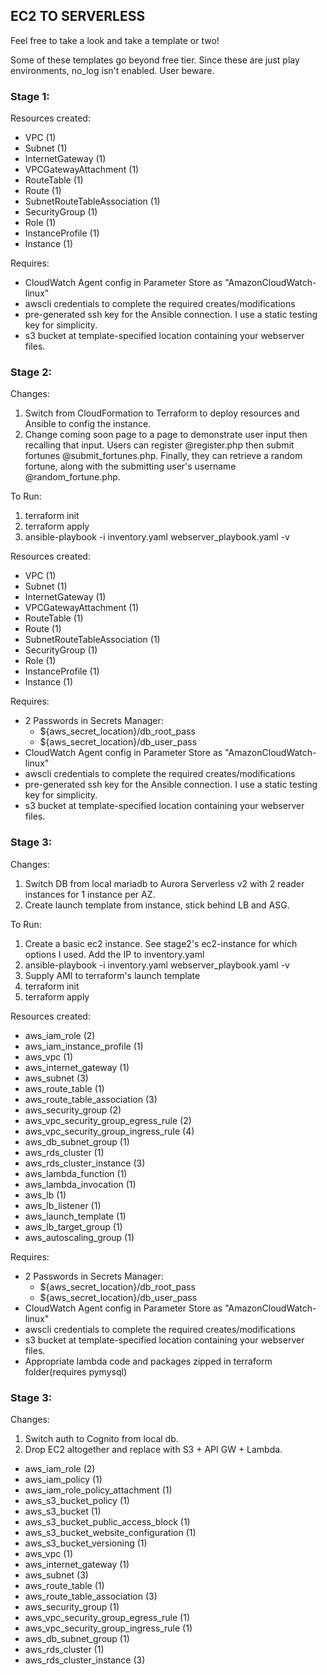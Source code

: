 ## EC2 TO SERVERLESS

Feel free to take a look and take a template or two!

Some of these templates go beyond free tier. Since these are just play environments, no_log isn't enabled. User beware.

### Stage 1:
Resources created:
- VPC (1)
- Subnet (1)
- InternetGateway (1)
- VPCGatewayAttachment (1)
- RouteTable (1)
- Route (1)
- SubnetRouteTableAssociation (1)
- SecurityGroup (1)
- Role (1)
- InstanceProfile (1)
- Instance (1)

Requires:
- CloudWatch Agent config in Parameter Store as "AmazonCloudWatch-linux"
- awscli credentials to complete the required creates/modifications
- pre-generated ssh key for the Ansible connection. I use a static testing key for simplicity.
- s3 bucket at template-specified location containing your webserver files.

### Stage 2:
Changes: 
1. Switch from CloudFormation to Terraform to deploy resources and Ansible to config the instance.
2. Change coming soon page to a page to demonstrate user input then recalling that input. Users can register @register.php then submit fortunes @submit_fortunes.php. Finally, they can retrieve a random fortune, along with the submitting user's username @random_fortune.php.

To Run:
1. terraform init
2. terraform apply
3. ansible-playbook -i inventory.yaml webserver_playbook.yaml -v

Resources created:
- VPC (1)
- Subnet (1)
- InternetGateway (1)
- VPCGatewayAttachment (1)
- RouteTable (1)
- Route (1)
- SubnetRouteTableAssociation (1)
- SecurityGroup (1)
- Role (1)
- InstanceProfile (1)
- Instance (1)

Requires:
- 2 Passwords in Secrets Manager:
  - ${aws_secret_location}/db_root_pass
  - ${aws_secret_location}/db_user_pass
- CloudWatch Agent config in Parameter Store as "AmazonCloudWatch-linux"
- awscli credentials to complete the required creates/modifications
- pre-generated ssh key for the Ansible connection. I use a static testing key for simplicity.
- s3 bucket at template-specified location containing your webserver files.

### Stage 3:
Changes: 
1. Switch DB from local mariadb to Aurora Serverless v2 with 2 reader instances for 1 instance per AZ.
2. Create launch template from instance, stick behind LB and ASG.

To Run:
1. Create a basic ec2 instance. See stage2's ec2-instance for which options I used. Add the IP to inventory.yaml
2. ansible-playbook -i inventory.yaml webserver_playbook.yaml -v
3. Supply AMI to terraform's launch template
4. terraform init
5. terraform apply

Resources created:

- aws_iam_role (2)
- aws_iam_instance_profile (1)
- aws_vpc (1)
- aws_internet_gateway (1)
- aws_subnet (3)
- aws_route_table (1)
- aws_route_table_association (3)
- aws_security_group (2)
- aws_vpc_security_group_egress_rule (2)
- aws_vpc_security_group_ingress_rule (4)
- aws_db_subnet_group (1)
- aws_rds_cluster (1)
- aws_rds_cluster_instance (3)
- aws_lambda_function (1)
- aws_lambda_invocation (1)
- aws_lb (1)
- aws_lb_listener (1)
- aws_launch_template (1)
- aws_lb_target_group (1)
- aws_autoscaling_group (1)

Requires:
- 2 Passwords in Secrets Manager:
  - ${aws_secret_location}/db_root_pass
  - ${aws_secret_location}/db_user_pass
- CloudWatch Agent config in Parameter Store as "AmazonCloudWatch-linux"
- awscli credentials to complete the required creates/modifications
- s3 bucket at template-specified location containing your webserver files.
- Appropriate lambda code and packages zipped in terraform folder(requires pymysql)

### Stage 3:
Changes: 
1. Switch auth to Cognito from local db.
2. Drop EC2 altogether and replace with S3 + API GW + Lambda.


- aws_iam_role (2)
- aws_iam_policy (1)
- aws_iam_role_policy_attachment (1)
- aws_s3_bucket_policy (1)
- aws_s3_bucket (1)
- aws_s3_bucket_public_access_block (1)
- aws_s3_bucket_website_configuration (1)
- aws_s3_bucket_versioning (1)
- aws_vpc (1)
- aws_internet_gateway (1)
- aws_subnet (3)
- aws_route_table (1)
- aws_route_table_association (3)
- aws_security_group (1)
- aws_vpc_security_group_egress_rule (1)
- aws_vpc_security_group_ingress_rule (1)
- aws_db_subnet_group (1)
- aws_rds_cluster (1)
- aws_rds_cluster_instance (3)

